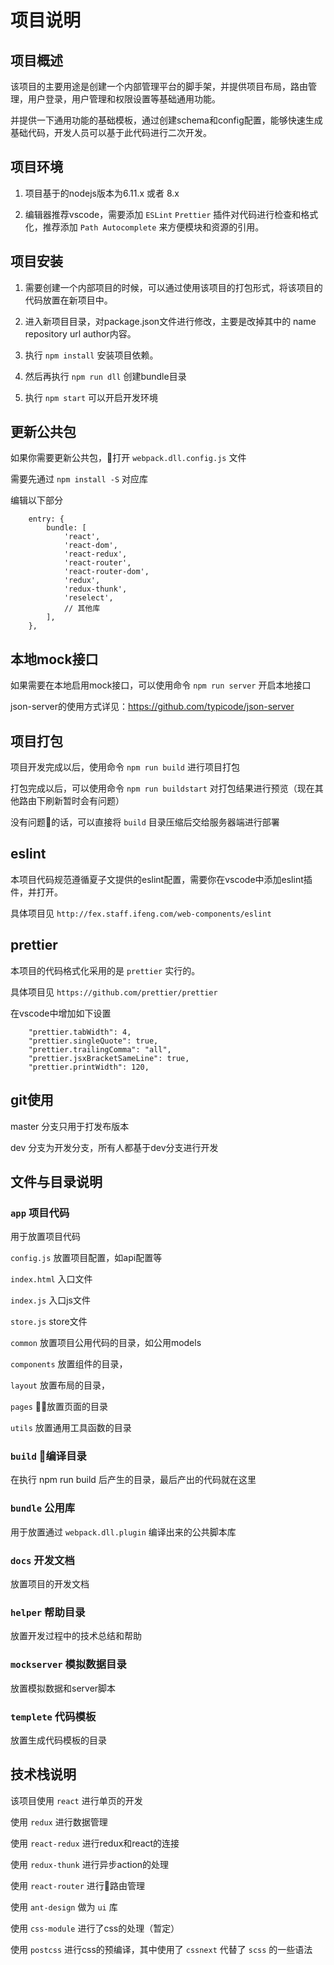 # 项目说明

## 项目概述

该项目的主要用途是创建一个内部管理平台的脚手架，并提供项目布局，路由管理，用户登录，用户管理和权限设置等基础通用功能。

并提供一下通用功能的基础模板，通过创建schema和config配置，能够快速生成基础代码，开发人员可以基于此代码进行二次开发。

## 项目环境

1. 项目基于的nodejs版本为6.11.x 或者 8.x

2. 编辑器推荐vscode，需要添加 `ESLint` `Prettier` 插件对代码进行检查和格式化，推荐添加 `Path Autocomplete` 来方便模块和资源的引用。

## 项目安装
1. 需要创建一个内部项目的时候，可以通过使用该项目的打包形式，将该项目的代码放置在新项目中。

2. 进入新项目目录，对package.json文件进行修改，主要是改掉其中的 name repository url author内容。

3. 执行 `npm install` 安装项目依赖。

4. 然后再执行 `npm run dll` 创建bundle目录

5. 执行 `npm start` 可以开启开发环境

## 更新公共包

如果你需要更新公共包，打开 `webpack.dll.config.js` 文件

需要先通过 `npm install -S` 对应库

编辑以下部分

```
    entry: {
        bundle: [
            'react',
            'react-dom',
            'react-redux',
            'react-router',
            'react-router-dom',
            'redux',
            'redux-thunk',
            'reselect',
            // 其他库
        ],
    },
```

## 本地mock接口

如果需要在本地启用mock接口，可以使用命令 `npm run server` 开启本地接口

json-server的使用方式详见：https://github.com/typicode/json-server

## 项目打包

项目开发完成以后，使用命令 `npm run build` 进行项目打包

打包完成以后，可以使用命令 `npm run buildstart` 对打包结果进行预览（现在其他路由下刷新暂时会有问题）

没有问题的话，可以直接将 `build` 目录压缩后交给服务器端进行部署

## eslint

本项目代码规范遵循夏子文提供的eslint配置，需要你在vscode中添加eslint插件，并打开。

具体项目见 `http://fex.staff.ifeng.com/web-components/eslint`

## prettier

本项目的代码格式化采用的是 `prettier` 实行的。

具体项目见 `https://github.com/prettier/prettier`

在vscode中增加如下设置

```
    "prettier.tabWidth": 4,
    "prettier.singleQuote": true,
    "prettier.trailingComma": "all",
    "prettier.jsxBracketSameLine": true,
    "prettier.printWidth": 120,
```

## git使用

master 分支只用于打发布版本

dev 分支为开发分支，所有人都基于dev分支进行开发

## 文件与目录说明

### `app` 项目代码

用于放置项目代码

`config.js` 放置项目配置，如api配置等

`index.html` 入口文件

`index.js` 入口js文件

`store.js` store文件

`common` 放置项目公用代码的目录，如公用models

`components` 放置组件的目录，

`layout` 放置布局的目录，

`pages` 放置页面的目录

`utils` 放置通用工具函数的目录

### `build` 编译目录

在执行 npm run build 后产生的目录，最后产出的代码就在这里

### `bundle` 公用库

用于放置通过 `webpack.dll.plugin` 编译出来的公共脚本库

### `docs` 开发文档

放置项目的开发文档

### `helper` 帮助目录

放置开发过程中的技术总结和帮助 

### `mockserver` 模拟数据目录

放置模拟数据和server脚本

### `templete` 代码模板

放置生成代码模板的目录

## 技术栈说明

该项目使用 `react` 进行单页的开发

使用 `redux` 进行数据管理

使用 `react-redux` 进行redux和react的连接

使用 `redux-thunk` 进行异步action的处理

使用 `react-router` 进行路由管理

使用 `ant-design` 做为 `ui` 库

使用 `css-module` 进行了css的处理（暂定）

使用 `postcss` 进行css的预编译，其中使用了 `cssnext` 代替了 `scss` 的一些语法


